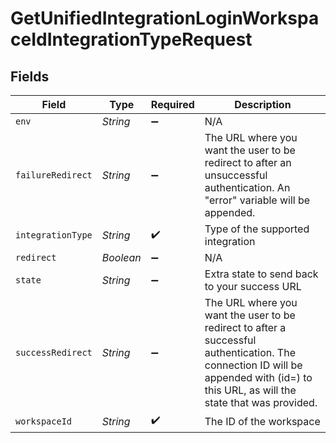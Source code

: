 # GetUnifiedIntegrationLoginWorkspaceIdIntegrationTypeRequest


## Fields

| Field                                                                                                                                                                                               | Type                                                                                                                                                                                                | Required                                                                                                                                                                                            | Description                                                                                                                                                                                         |
| --------------------------------------------------------------------------------------------------------------------------------------------------------------------------------------------------- | --------------------------------------------------------------------------------------------------------------------------------------------------------------------------------------------------- | --------------------------------------------------------------------------------------------------------------------------------------------------------------------------------------------------- | --------------------------------------------------------------------------------------------------------------------------------------------------------------------------------------------------- |
| `env`                                                                                                                                                                                               | *String*                                                                                                                                                                                            | :heavy_minus_sign:                                                                                                                                                                                  | N/A                                                                                                                                                                                                 |
| `failureRedirect`                                                                                                                                                                                   | *String*                                                                                                                                                                                            | :heavy_minus_sign:                                                                                                                                                                                  | The URL where you want the user to be redirect to after an unsuccessful authentication. An "error" variable will be appended.                                                                       |
| `integrationType`                                                                                                                                                                                   | *String*                                                                                                                                                                                            | :heavy_check_mark:                                                                                                                                                                                  | Type of the supported integration                                                                                                                                                                   |
| `redirect`                                                                                                                                                                                          | *Boolean*                                                                                                                                                                                           | :heavy_minus_sign:                                                                                                                                                                                  | N/A                                                                                                                                                                                                 |
| `state`                                                                                                                                                                                             | *String*                                                                                                                                                                                            | :heavy_minus_sign:                                                                                                                                                                                  | Extra state to send back to your success URL                                                                                                                                                        |
| `successRedirect`                                                                                                                                                                                   | *String*                                                                                                                                                                                            | :heavy_minus_sign:                                                                                                                                                                                  | The URL where you want the user to be redirect to after a successful authentication.  The connection ID will be appended with (id=<connectionId>) to this URL, as will the state that was provided. |
| `workspaceId`                                                                                                                                                                                       | *String*                                                                                                                                                                                            | :heavy_check_mark:                                                                                                                                                                                  | The ID of the workspace                                                                                                                                                                             |